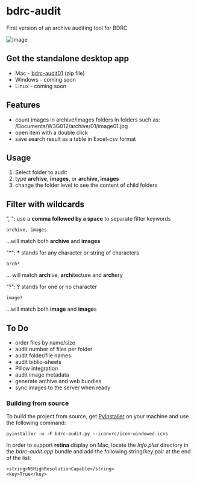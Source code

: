 # bdrc-audit
First version of an archive auditing tool for BDRC

![image](https://user-images.githubusercontent.com/17675331/39052432-843cd138-44de-11e8-8968-840055bf58d0.png)

## Get the standalone desktop app
* Mac - [bdrc-audit01](https://github.com/ngawangtrinley/bdrc-audit/releases/download/v01.1/bdrc-audit.zip) (zip file)
* Windows - coming soon
* Linux - coming soon

## Features
* count images in archive/images folders in folders such as: /Documents/W3G012/archive/01/image01.jpg
* open item with a double click
* save search result as a table in Excel-csv format

## Usage
1. Select folder to audit
2. type **archive**, **images**, or **archive, images**
3. change the folder level to see the content of child folders

## Filter with wildcards

", ": use a **comma followed by a space** to separate filter keywords

    archive, images 
...will match both **archive** and **images**

"*": **\*** stands for any character or string of characters

    arch*
... will match **arch**ive, **arch**itecture and **arch**ery

"?": **?** stands for one or no character

    image?
...will match both **image** and **image**s



## To Do
* order files by name/size
* audit number of files per folder
* audit folder/file names
* audit biblio-sheets
* Pillow integration
* audit image metadata
* generate archive and web bundles
* sync images to the server when ready

### Building from source

To build the project from source, get [PyInstaller](http://pyinstaller.readthedocs.io/en/stable/installation.html) on your machine and use the following command:

    pyinstaller -w -F bdrc-audit.py --icon=rc/icon-windowed.icns

In order to support **retina** display on Mac, locate the *Info.plist* directory in the *bdrc-audit.app* bundle and add the following string/key pair at the end of the list:

    <string>NSHighResolutionCapable</string>
    <key>True</key>
